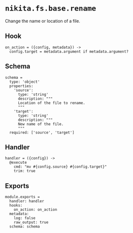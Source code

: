 
# `nikita.fs.base.rename`

Change the name or location of a file.

## Hook

    on_action = ({config, metadata}) ->
      config.target = metadata.argument if metadata.argument?

## Schema

    schema =
      type: 'object'
      properties:
        'source':
          type: 'string'
          description: """
          Location of the file to rename.
          """
        'target':
          type: 'string'
          description: """
          New name of the file.
          """
      required: ['source', 'target']

## Handler

    handler = ({config}) ->
      @execute
        cmd: "mv #{config.source} #{config.target}"
        trim: true

## Exports

    module.exports =
      handler: handler
      hooks:
        on_action: on_action
      metadata:
        log: false
        raw_output: true
      schema: schema
